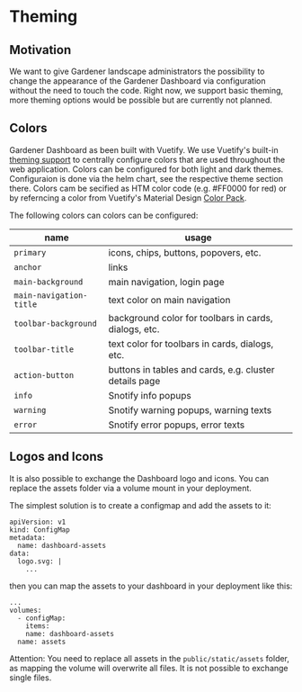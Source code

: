 # Theming

## Motivation
We want to give Gardener landscape administrators the possibility to change the appearance of the Gardener Dashboard via configuration without the need to touch the code. Right now, we support basic theming, more theming options would be possible but are currently not planned.

## Colors
Gardener Dashboard as been built with Vuetify. We use Vuetify's built-in [theming support](https://vuetifyjs.com/en/features/theme/) to centrally configure colors that are used throughout the web application.
Colors can be configured for both light and dark themes. Configuraion is done via the helm chart, see the respective theme section there. Colors cam be secified as HTM color code (e.g. #FF0000 for red) or by referncing a color from Vuetify's Material Design [Color Pack](https://vuetifyjs.com/en/styles/colors/#javascript-color-pack).

The following colors can colors can be configured:

| name                    | usage|
| ----------------------- |------|
| `primary`               | icons, chips, buttons, popovers, etc. |
| `anchor`                | links |
| `main-background`       | main navigation, login page   |
| `main-navigation-title` | text color on main navigation |
| `toolbar-background`    | background color for toolbars in cards, dialogs, etc. |
| `toolbar-title`         | text color for toolbars in cards, dialogs, etc. |
| `action-button`         | buttons in tables and cards, e.g. cluster details page |
| `info`                  | Snotify info popups |
| `warning`               | Snotify warning popups, warning texts |
| `error`                 | Snotify error popups, error texts |

## Logos and Icons
It is also possible to exchange the Dashboard logo and icons. You can replace the assets folder via a volume mount in your deployment.

The simplest solution is to create a configmap and add the assets to it:
```
apiVersion: v1
kind: ConfigMap
metadata:
  name: dashboard-assets
data:
  logo.svg: |
    ...
```

then you can map the assets to your dashboard in your deployment like this:
```
...
volumes:
  - configMap:
    items:
    name: dashboard-assets
  name: assets
```

Attention: You need to replace all assets in the `public/static/assets` folder, as mapping the volume will overwrite all files. It is not possible to exchange single files.
